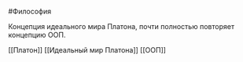 #Философия 

Концепция идеального мира Платона, почти полностью повторяет концепцию ООП. 

[[Платон]]
[[Идеальный мир Платона]]
[[ООП]]